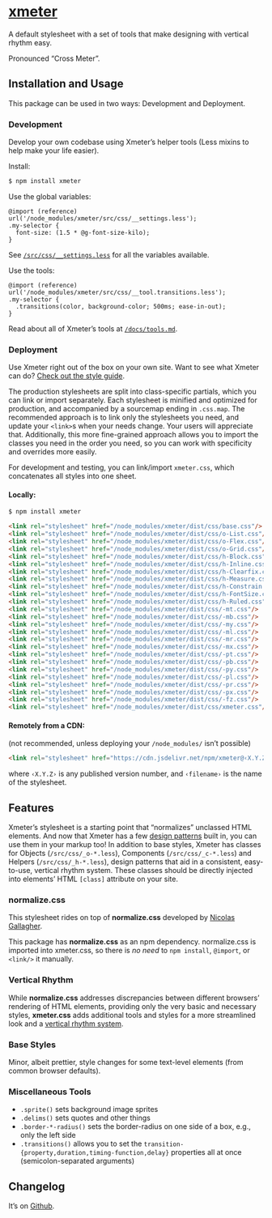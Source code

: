 # [xmeter](https://chharvey.github.io/xmeter/)
A default stylesheet with a set of tools that make designing with vertical rhythm easy.

Pronounced “Cross Meter”.


## Installation and Usage

This package can be used in two ways: Development and Deployment.

### Development

Develop your own codebase using Xmeter’s helper tools (Less mixins to help make your life easier).

Install:
```bash
$ npm install xmeter
```

Use the global variables:
```less
@import (reference) url('/node_modules/xmeter/src/css/__settings.less');
.my-selector {
  font-size: (1.5 * @g-font-size-kilo);
}
```
See [`/src/css/__settings.less`](https://github.com/chharvey/xmeter/blob/master/src/css/__settings.less)
for all the variables available.

Use the tools:
```less
@import (reference) url('/node_modules/xmeter/src/css/__tool.transitions.less');
.my-selector {
  .transitions(color, background-color; 500ms; ease-in-out);
}
```
Read about all of Xmeter’s tools at
[`/docs/tools.md`](https://github.com/chharvey/xmeter/blob/master/docs/tools.md).

### Deployment

Use Xmeter right out of the box on your own site.
Want to see what Xmeter can do? [Check out the style guide](https://chharvey.github.io/xmeter/docs/styleguide/).

The production stylesheets are split into class-specific partials, which you can link or import separately.
Each stylesheet is minified and optimized for production, and accompanied by a sourcemap ending in `.css.map`.
The recommended approach is to link only the stylesheets you need, and update your `<link>`s when your needs change.
Your users will appreciate that. Additionally, this more fine-grained approach allows you to import the classes
you need in the order you need, so you can work with specificity and overrides more easily.

For development and testing, you can link/import `xmeter.css`, which concatenates all styles into one sheet.

#### Locally:
```bash
$ npm install xmeter
```
```html
<link rel="stylesheet" href="/node_modules/xmeter/dist/css/base.css"/>
<link rel="stylesheet" href="/node_modules/xmeter/dist/css/o-List.css"/>
<link rel="stylesheet" href="/node_modules/xmeter/dist/css/o-Flex.css"/>
<link rel="stylesheet" href="/node_modules/xmeter/dist/css/o-Grid.css"/>
<link rel="stylesheet" href="/node_modules/xmeter/dist/css/h-Block.css"/>
<link rel="stylesheet" href="/node_modules/xmeter/dist/css/h-Inline.css"/>
<link rel="stylesheet" href="/node_modules/xmeter/dist/css/h-Clearfix.css"/>
<link rel="stylesheet" href="/node_modules/xmeter/dist/css/h-Measure.css"/>
<link rel="stylesheet" href="/node_modules/xmeter/dist/css/h-Constrain.css"/>
<link rel="stylesheet" href="/node_modules/xmeter/dist/css/h-FontSize.css"/>
<link rel="stylesheet" href="/node_modules/xmeter/dist/css/h-Ruled.css"/>
<link rel="stylesheet" href="/node_modules/xmeter/dist/css/-mt.css"/>
<link rel="stylesheet" href="/node_modules/xmeter/dist/css/-mb.css"/>
<link rel="stylesheet" href="/node_modules/xmeter/dist/css/-my.css"/>
<link rel="stylesheet" href="/node_modules/xmeter/dist/css/-ml.css"/>
<link rel="stylesheet" href="/node_modules/xmeter/dist/css/-mr.css"/>
<link rel="stylesheet" href="/node_modules/xmeter/dist/css/-mx.css"/>
<link rel="stylesheet" href="/node_modules/xmeter/dist/css/-pt.css"/>
<link rel="stylesheet" href="/node_modules/xmeter/dist/css/-pb.css"/>
<link rel="stylesheet" href="/node_modules/xmeter/dist/css/-py.css"/>
<link rel="stylesheet" href="/node_modules/xmeter/dist/css/-pl.css"/>
<link rel="stylesheet" href="/node_modules/xmeter/dist/css/-pr.css"/>
<link rel="stylesheet" href="/node_modules/xmeter/dist/css/-px.css"/>
<link rel="stylesheet" href="/node_modules/xmeter/dist/css/-fz.css"/>
<link rel="stylesheet" href="/node_modules/xmeter/dist/css/xmeter.css"/> <!-- for development & testing only! -->
```

#### Remotely from a CDN:
(not recommended, unless deploying your `/node_modules/` isn’t possible)

```html
<link rel="stylesheet" href="https://cdn.jsdelivr.net/npm/xmeter@‹X.Y.Z›/dist/css/‹filename›.css"/>
```
where `‹X.Y.Z›` is any published version number, and `‹filename›` is the name of the stylesheet.


## Features

Xmeter’s stylesheet is a starting point that “normalizes” unclassed HTML elements.
And now that Xmeter has a few [design patterns](https://chharvey.github.io/xmeter/docs/styleguide/) built in, you can use them in your markup too!
In addition to base styles, Xmeter has classes for Objects (`/src/css/_o-*.less`), Components (`/src/css/_c-*.less`) and Helpers (`/src/css/_h-*.less`),
design patterns that aid in a consistent, easy-to-use, vertical rhythm system.
These classes should be directly injected into elements’ HTML `[class]` attribute on your site.

### normalize.css

This stylesheet rides on top of **normalize.css** developed by
[Nicolas Gallagher](https://necolas.github.io/normalize.css/).

This package has **normalize.css** as an npm dependency.
normalize.css is imported into xmeter.css, so there is *no need* to
`npm install`, `@import`, or `<link/>` it manually.

### Vertical Rhythm

While **normalize.css** addresses discrepancies between different browsers’
rendering of HTML elements, providing only the very basic and necessary styles,
**xmeter.css** adds additional tools and styles for a more streamlined look and a
[vertical rhythm system](https://github.com/chharvey/xmeter/wiki/Vertical-Rhythm).

### Base Styles

Minor, albeit prettier, style changes for some text-level elements (from common browser defaults).

### Miscellaneous Tools
- `.sprite()` sets background image sprites
- `.delims()` sets quotes and other things
- `.border-*-radius()` sets the border-radius on one side of a box, e.g., only the left side
- `.transitions()` allows you to set the
  `transition-{property,duration,timing-function,delay}` properties all at once (semicolon-separated arguments)


## Changelog

It’s on [Github](https://github.com/chharvey/xmeter/releases).
